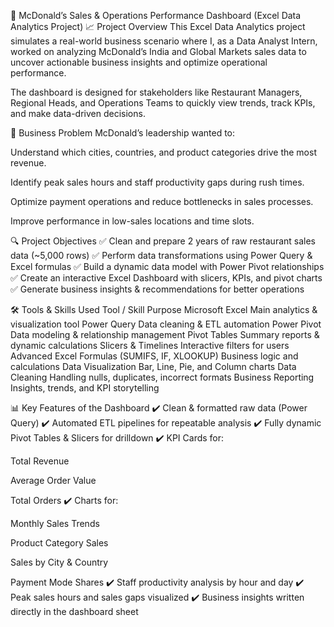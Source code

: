🍔 McDonald’s Sales & Operations Performance Dashboard (Excel Data Analytics Project)
📈 Project Overview
This Excel Data Analytics project simulates a real-world business scenario where I, as a Data Analyst Intern, worked on analyzing McDonald’s India and Global Markets sales data to uncover actionable business insights and optimize operational performance.

The dashboard is designed for stakeholders like Restaurant Managers, Regional Heads, and Operations Teams to quickly view trends, track KPIs, and make data-driven decisions.

🚀 Business Problem
McDonald’s leadership wanted to:

Understand which cities, countries, and product categories drive the most revenue.

Identify peak sales hours and staff productivity gaps during rush times.

Optimize payment operations and reduce bottlenecks in sales processes.

Improve performance in low-sales locations and time slots.

🔍 Project Objectives
✅ Clean and prepare 2 years of raw restaurant sales data (~5,000 rows)
✅ Perform data transformations using Power Query & Excel formulas
✅ Build a dynamic data model with Power Pivot relationships
✅ Create an interactive Excel Dashboard with slicers, KPIs, and pivot charts
✅ Generate business insights & recommendations for better operations

🛠️ Tools & Skills Used
Tool / Skill	Purpose
Microsoft Excel	Main analytics & visualization tool
Power Query	Data cleaning & ETL automation
Power Pivot	Data modeling & relationship management
Pivot Tables	Summary reports & dynamic calculations
Slicers & Timelines	Interactive filters for users
Advanced Excel Formulas (SUMIFS, IF, XLOOKUP)	Business logic and calculations
Data Visualization	Bar, Line, Pie, and Column charts
Data Cleaning	Handling nulls, duplicates, incorrect formats
Business Reporting	Insights, trends, and KPI storytelling

📊 Key Features of the Dashboard
✔️ Clean & formatted raw data (Power Query)
✔️ Automated ETL pipelines for repeatable analysis
✔️ Fully dynamic Pivot Tables & Slicers for drilldown
✔️ KPI Cards for:

Total Revenue

Average Order Value

Total Orders
✔️ Charts for:

Monthly Sales Trends

Product Category Sales

Sales by City & Country

Payment Mode Shares
✔️ Staff productivity analysis by hour and day
✔️ Peak sales hours and sales gaps visualized
✔️ Business insights written directly in the dashboard sheet
